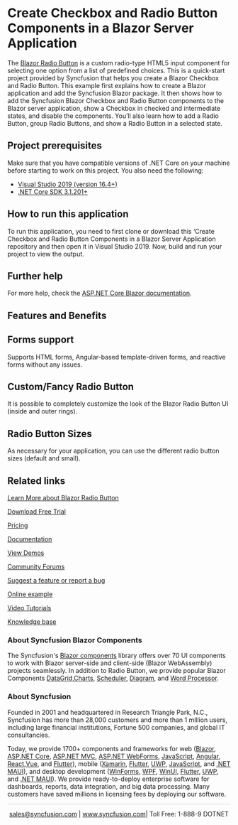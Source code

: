 # Create Checkbox and Radio Button Components in a Blazor Server Application

The [Blazor Radio Button](https://www.syncfusion.com/blazor-components/blazor-radio-button?utm_source=github&utm_medium=listing&utm_campaign=blazor-radio-button-github-samples) is a custom radio-type HTML5 input component for selecting one option from a list of predefined choices. This is a quick-start project provided by Syncfusion that helps you create a Blazor Checkbox and Radio Button. This example first explains how to create a Blazor application and add the Syncfusion Blazor package. It then shows how to add the Syncfusion Blazor Checkbox and Radio Button components to the Blazor server application, show a Checkbox in checked and intermediate states, and disable the components. You’ll also learn how to add a Radio Button, group Radio Buttons, and show a Radio Button in a selected state.

## Project prerequisites
Make sure that you have compatible versions of .NET Core on your machine before starting to work on this project. You also need the following:
* [Visual Studio 2019 (version 16.4+)]( https://visualstudio.microsoft.com/downloads)
* [.NET Core SDK 3.1.201+](https://dotnet.microsoft.com/download/dotnet-core/3.1)

## How to run this application
To run this application, you need to first clone or download this ‘Create Checkbox and Radio Button Components in a Blazor Server Application repository and then open it in Visual Studio 2019. Now, build and run your project to view the output.

## Further help

For more help, check the [ASP.NET Core Blazor documentation](https://docs.microsoft.com/en-us/aspnet/core/blazor).

## Features and Benefits

## Forms support

Supports HTML forms, Angular-based template-driven forms, and reactive forms without any issues.

## Custom/Fancy Radio Button

It is possible to completely customize the look of the Blazor Radio Button UI (inside and outer rings).

## Radio Button Sizes

As necessary for your application, you can use the different radio button sizes (default and small).

## Related links

[Learn More about Blazor Radio Button](https://www.syncfusion.com/blazor-components/blazor-radio-button?utm_source=github&utm_medium=listing&utm_campaign=blazor-radio-button-github-samples)

[Download Free Trial](https://www.syncfusion.com/downloads/blazor?utm_source=github&utm_medium=listing&utm_campaign=blazor-radio-button-github-samples)

[Pricing](https://www.syncfusion.com/sales/products/blazor?utm_source=github&utm_medium=listing&utm_campaign=blazor-radio-button-github-samples)

[Documentation](https://blazor.syncfusion.com/documentation/radio/button/getting-started?utm_source=github&utm_medium=listing&utm_campaign=blazor-radio-button-github-samples)

[View Demos](https://github.com/SyncfusionExamples/Create-Checkbox-and-Radio-Button-Components-in-a-Blazor-Server-Application?utm_source=github&utm_medium=listing&utm_campaign=blazor-radio-button-github-samples)

[Community Forums](https://www.syncfusion.com/forums/blazor-components?utm_source=github&utm_medium=listing&utm_campaign=blazor-radio-button-github-samples)

[Suggest a feature or report a bug](https://www.syncfusion.com/feedback/blazor-components?utm_source=github&utm_medium=listing&utm_campaign=blazor-radio-button-github-samples)

[Online example](https://blazor.syncfusion.com/demos/radio-button/default-functionalities?utm_source=github&utm_medium=listing&utm_campaign=blazor-radio-button-github-samples)

[Video Tutorials](https://www.syncfusion.com/tutorial-videos/blazor/radio-button?utm_source=github&utm_medium=listing&utm_campaign=blazor-radio-button-github-samples)

[Knowledge base](https://www.syncfusion.com/kb/blazor-components?utm_source=github&utm_medium=listing&utm_campaign=blazor-radio-button-github-samples)

### About Syncfusion Blazor Components
The Syncfusion's [Blazor components](https://www.syncfusion.com/blazor-components?utm_source=github&utm_medium=listing&utm_campaign=blazor-radio-button-github-samples) library offers over 70 UI components to work with Blazor server-side and client-side (Blazor WebAssembly) projects seamlessly. In addition to Radio Button, we provide popular Blazor Components [DataGrid](https://www.syncfusion.com/blazor-components/blazor-datagrid?utm_source=github&utm_medium=listing&utm_campaign=blazor-radio-button-github-samples),[Charts](https://www.syncfusion.com/blazor-components/blazor-charts?utm_source=github&utm_medium=listing&utm_campaign=blazor-radio-button-github-samples), [Scheduler](https://www.syncfusion.com/blazor-components/blazor-scheduler?utm_source=github&utm_medium=listing&utm_campaign=blazor-radio-button-github-samples), [Diagram](https://www.syncfusion.com/blazor-components/blazor-diagram?utm_source=github&utm_medium=listing&utm_campaign=blazor-radio-button-github-samples), and [Word Processor](https://www.syncfusion.com/blazor-components/blazor-word-processor?utm_source=github&utm_medium=listing&utm_campaign=blazor-radio-button-github-samples).

### About Syncfusion

Founded in 2001 and headquartered in Research Triangle Park, N.C., Syncfusion has more than 28,000 customers and more than 1 million users, including large financial institutions, Fortune 500 companies, and global IT consultancies.
 
Today, we provide 1700+ components and frameworks for web ([Blazor](https://www.syncfusion.com/blazor-components?utm_source=github&utm_medium=listing&utm_campaign=blazor-radio-button-github-samples), [ASP.NET Core](https://www.syncfusion.com/aspnet-core-ui-controls?utm_source=github&utm_medium=listing&utm_campaign=blazor-radio-button-github-samples), [ASP.NET MVC](https://www.syncfusion.com/aspnet-mvc-ui-controls?utm_source=github&utm_medium=listing&utm_campaign=blazor-radio-button-github-samples), [ASP.NET WebForms](https://www.syncfusion.com/jquery/aspnet-webforms-ui-controls?utm_source=github&utm_medium=listing&utm_campaign=blazor-radio-button-github-samples), [JavaScript](https://www.syncfusion.com/javascript-ui-controls?utm_source=github&utm_medium=listing&utm_campaign=blazor-radio-button-github-samples), [Angular](https://www.syncfusion.com/angular-ui-components?utm_source=github&utm_medium=listing&utm_campaign=blazor-radio-button-github-samples), [React](https://www.syncfusion.com/react-ui-components?utm_source=github&utm_medium=listing&utm_campaign=blazor-radio-button-github-samples),[Vue](https://www.syncfusion.com/vue-ui-components?utm_source=github&utm_medium=listing&utm_campaign=blazor-radio-button-github-samples), and [Flutter](https://www.syncfusion.com/flutter-widgets?utm_source=github&utm_medium=listing&utm_campaign=blazor-radio-button-github-samples)), mobile ([Xamarin](https://www.syncfusion.com/xamarin-ui-controls?utm_source=github&utm_medium=listing&utm_campaign=blazor-radio-button-github-samples), [Flutter](https://www.syncfusion.com/flutter-widgets?utm_source=github&utm_medium=listing&utm_campaign=blazor-radio-button-github-samples), [UWP](https://www.syncfusion.com/uwp-ui-controls?utm_source=github&utm_medium=listing&utm_campaign=blazor-radio-button-github-samples), [JavaScript](https://www.syncfusion.com/javascript-ui-controls?utm_source=github&utm_medium=listing&utm_campaign=blazor-radio-button-github-samples), and [.NET MAUI](https://www.syncfusion.com/maui-controls?utm_source=github&utm_medium=listing&utm_campaign=blazor-radio-button-github-samples)), and desktop development ([WinForms](https://www.syncfusion.com/winforms-ui-controls?utm_source=github&utm_medium=listing&utm_campaign=blazor-radio-button-github-samples), [WPF](https://www.syncfusion.com/wpf-controls?utm_source=github&utm_medium=listing&utm_campaign=blazor-radio-button-github-samples), [WinUI](https://www.syncfusion.com/winui-controls?utm_source=github&utm_medium=listing&utm_campaign=blazor-radio-button-github-samples), [Flutter](https://www.syncfusion.com/flutter-widgets?utm_source=github&utm_medium=listing&utm_campaign=blazor-radio-button-github-samples), [UWP](https://www.syncfusion.com/uwp-ui-controls?utm_source=github&utm_medium=listing&utm_campaign=blazor-radio-button-github-samples), and [.NET MAUI](https://www.syncfusion.com/maui-controls?utm_source=github&utm_medium=listing&utm_campaign=blazor-radio-button-github-samples)). We provide ready-to-deploy enterprise software for dashboards, reports, data integration, and big data processing. Many customers have saved millions in licensing fees by deploying our software.

<hr style="height:0.3px;border:none;color:lightgrey;background-color:lightgrey;" />

<p align="center">
<a href="mailto:sales@syncfusion.com?Subject=Syncfusion Blazor Radio Button - GitHub" target="_top">sales@syncfusion.com</a> | <a href="https://www.syncfusion.com?utm_source=github&utm_medium=listing&utm_campaign=blazor-radio-button-github-samples">www.syncfusion.com</a>| Toll Free: 1-888-9 DOTNET <br>
</p>